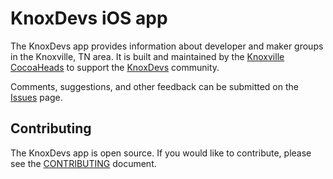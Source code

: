 # KnoxDevs iOS app

The KnoxDevs app provides information about developer and maker groups in the
Knoxville, TN area. It is built and maintained by the [Knoxville CocoaHeads] to
support the [KnoxDevs] community.

Comments, suggestions, and other feedback can be submitted on the [Issues] page.

## Contributing

The KnoxDevs app is open source. If you would like to contribute, please see the
[CONTRIBUTING] document.

[knoxville cocoaheads]: https://knoxcocoa.org
[knoxdevs]: https://knoxdevs.com
[issues]: https://github.com/knoxcocoa/knoxdevs/issues
[contributing]: CONTRIBUTING.md
